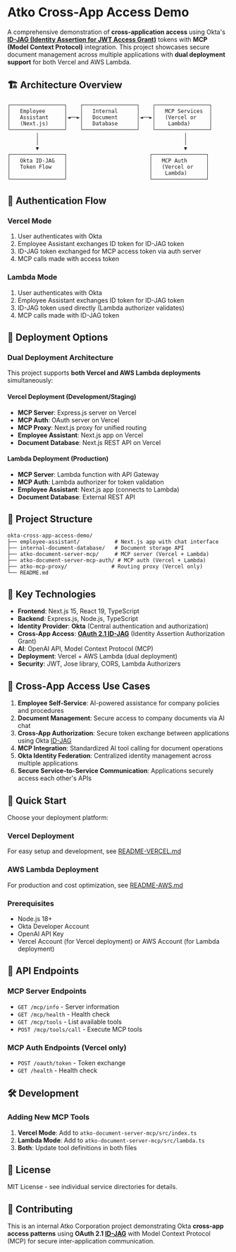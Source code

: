 # Atko Cross-App Access Demo

A comprehensive demonstration of **cross-application access** using Okta's **[ID-JAG (Identity Assertion for JWT Access Grant)](https://datatracker.ietf.org/doc/draft-parecki-oauth-identity-assertion-authz-grant/)** tokens with **MCP (Model Context Protocol)** integration. This project showcases secure document management across multiple applications with **dual deployment support** for both Vercel and AWS Lambda.

## 🏗️ Architecture Overview

```
┌─────────────────┐    ┌─────────────────┐    ┌─────────────────┐
│   Employee      │    │   Internal      │    │   MCP Services  │
│   Assistant     │◄──►│   Document      │◄──►│   (Vercel or    │
│   (Next.js)     │    │   Database      │    │    Lambda)      │
└─────────────────┘    └─────────────────┘    └─────────────────┘
         │                                              │
         │                                              │
         ▼                                              ▼
┌─────────────────┐                          ┌─────────────────┐
│   Okta ID-JAG   │                          │   MCP Auth      │
│   Token Flow    │                          │   (Vercel or    │
│                 │                          │    Lambda)      │
└─────────────────┘                          └─────────────────┘
```

## 🔐 Authentication Flow

### **Vercel Mode**
1. User authenticates with Okta
2. Employee Assistant exchanges ID token for ID-JAG token
3. ID-JAG token exchanged for MCP access token via auth server
4. MCP calls made with access token

### **Lambda Mode**
1. User authenticates with Okta
2. Employee Assistant exchanges ID token for ID-JAG token
3. ID-JAG token used directly (Lambda authorizer validates)
4. MCP calls made with ID-JAG token

## 🚀 Deployment Options

### **Dual Deployment Architecture**

This project supports **both Vercel and AWS Lambda deployments** simultaneously:

#### **Vercel Deployment (Development/Staging)**
- **MCP Server**: Express.js server on Vercel
- **MCP Auth**: OAuth server on Vercel  
- **MCP Proxy**: Next.js proxy for unified routing
- **Employee Assistant**: Next.js app on Vercel
- **Document Database**: Next.js REST API on Vercel

#### **Lambda Deployment (Production)**
- **MCP Server**: Lambda function with API Gateway
- **MCP Auth**: Lambda authorizer for token validation
- **Employee Assistant**: Next.js app (connects to Lambda)
- **Document Database**: External REST API

## 📁 Project Structure

```
okta-cross-app-access-demo/
├── employee-assistant/           # Next.js app with chat interface
├── internal-document-database/   # Document storage API
├── atko-document-server-mcp/     # MCP server (Vercel + Lambda)
├── atko-document-server-mcp-auth/ # MCP auth (Vercel + Lambda)
├── atko-mcp-proxy/              # Routing proxy (Vercel only)
└── README.md
```

## 🔧 Key Technologies

- **Frontend**: Next.js 15, React 19, TypeScript
- **Backend**: Express.js, Node.js, TypeScript
- **Identity Provider**: **Okta** (Central authentication and authorization)
- **Cross-App Access**: **[OAuth 2.1 ID-JAG](https://datatracker.ietf.org/doc/draft-parecki-oauth-identity-assertion-authz-grant/)** (Identity Assertion Authorization Grant)
- **AI**: OpenAI API, Model Context Protocol (MCP)
- **Deployment**: Vercel + AWS Lambda (dual deployment)
- **Security**: JWT, Jose library, CORS, Lambda Authorizers

## 🎯 Cross-App Access Use Cases

1. **Employee Self-Service**: AI-powered assistance for company policies and procedures
2. **Document Management**: Secure access to company documents via AI chat
3. **Cross-App Authorization**: Secure token exchange between applications using Okta [ID-JAG](https://datatracker.ietf.org/doc/draft-parecki-oauth-identity-assertion-authz-grant/)
4. **MCP Integration**: Standardized AI tool calling for document operations
5. **Okta Identity Federation**: Centralized identity management across multiple applications
6. **Secure Service-to-Service Communication**: Applications securely access each other's APIs

## 🚀 Quick Start

Choose your deployment platform:

### **Vercel Deployment**
For easy setup and development, see [README-VERCEL.md](./README-VERCEL.md)

### **AWS Lambda Deployment**
For production and cost optimization, see [README-AWS.md](./README-AWS.md)

### **Prerequisites**
- Node.js 18+
- Okta Developer Account
- OpenAI API Key
- Vercel Account (for Vercel deployment) or AWS Account (for Lambda deployment)

## 📡 API Endpoints

### **MCP Server Endpoints**
- `GET /mcp/info` - Server information
- `GET /mcp/health` - Health check
- `GET /mcp/tools` - List available tools
- `POST /mcp/tools/call` - Execute MCP tools

### **MCP Auth Endpoints (Vercel only)**
- `POST /oauth/token` - Token exchange
- `GET /health` - Health check

## 🛠️ Development

### **Adding New MCP Tools**

1. **Vercel Mode**: Add to `atko-document-server-mcp/src/index.ts`
2. **Lambda Mode**: Add to `atko-document-server-mcp/src/lambda.ts`
3. **Both**: Update tool definitions in both files

## 📄 License

MIT License - see individual service directories for details.

## 🤝 Contributing

This is an internal Atko Corporation project demonstrating Okta **cross-app access patterns** using **OAuth 2.1 [ID-JAG](https://datatracker.ietf.org/doc/draft-parecki-oauth-identity-assertion-authz-grant/)** with Model Context Protocol (MCP) for secure inter-application communication. 